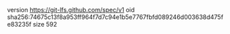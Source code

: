 version https://git-lfs.github.com/spec/v1
oid sha256:74675c13f8a953ff964f7d7c94e1b5e7767fbfd089246d003638d475fe83235f
size 592
